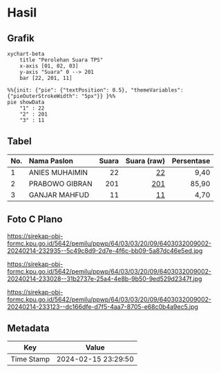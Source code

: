 # Hasil

## Grafik

```mermaid
xychart-beta
    title "Perolehan Suara TPS"
    x-axis [01, 02, 03]
    y-axis "Suara" 0 --> 201
    bar [22, 201, 11]
```

```mermaid
%%{init: {"pie": {"textPosition": 0.5}, "themeVariables": {"pieOuterStrokeWidth": "5px"}} }%%
pie showData
    "1" : 22
    "2" : 201
    "3" : 11
```

## Tabel

| No. | Nama Paslon    | Suara | Suara (raw) | Persentase |
|:--- |:-------------- | -----:| -----------:| ----------:|
| 1   | ANIES MUHAIMIN | 22    | [22][p-1]   | 9,40       |
| 2   | PRABOWO GIBRAN | 201   | [201][p-2]  | 85,90      |
| 3   | GANJAR MAHFUD  | 11    | [11][p-3]   | 4,70       |


[p-1]: https://github.com/gigit-pemilu/pemilu-2024-64-kalimantan-timur/blob/main/pilpres/hitung-suara/sub/64-kalimantan-timur/sub/03-berau/sub/03-sambaliung/sub/2009-pesayan/sub/002-tps/sub/paslon-1.txt
[p-2]: https://github.com/gigit-pemilu/pemilu-2024-64-kalimantan-timur/blob/main/pilpres/hitung-suara/sub/64-kalimantan-timur/sub/03-berau/sub/03-sambaliung/sub/2009-pesayan/sub/002-tps/sub/paslon-2.txt
[p-3]: https://github.com/gigit-pemilu/pemilu-2024-64-kalimantan-timur/blob/main/pilpres/hitung-suara/sub/64-kalimantan-timur/sub/03-berau/sub/03-sambaliung/sub/2009-pesayan/sub/002-tps/sub/paslon-3.txt

## Foto C Plano

https://sirekap-obj-formc.kpu.go.id/5642/pemilu/ppwp/64/03/03/20/09/6403032009002-20240214-232935--5c49c8d9-2d7e-4f6c-bb09-5a87dc46e5ed.jpg

https://sirekap-obj-formc.kpu.go.id/5642/pemilu/ppwp/64/03/03/20/09/6403032009002-20240214-233028--31b2737e-25a4-4e8b-9b50-9ed529d2347f.jpg

https://sirekap-obj-formc.kpu.go.id/5642/pemilu/ppwp/64/03/03/20/09/6403032009002-20240214-233123--dc166dfe-d7f5-4aa7-8705-e68c0b4a9ec5.jpg


## Metadata

| Key        | Value               |
| ---------- | ------------------- |
| Time Stamp | 2024-02-15 23:29:50 |



